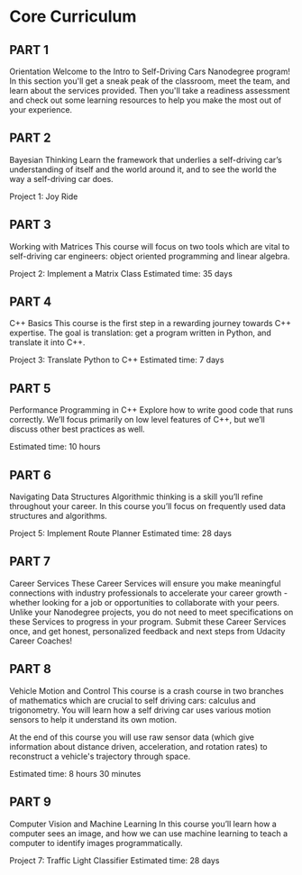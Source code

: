 # Core Curriculum

## PART 1
Orientation
Welcome to the Intro to Self-Driving Cars Nanodegree program! In this section you'll get a sneak peak of the classroom, meet the team, and learn about the services provided. Then you'll take a readiness assessment and check out some learning resources to help you make the most out of your experience.


## PART 2
Bayesian Thinking
Learn the framework that underlies a self-driving car’s understanding of itself and the world around it, and to see the world the way a self-driving car does.

Project 1: Joy Ride

## PART 3
Working with Matrices
This course will focus on two tools which are vital to self-driving car engineers: object oriented programming and linear algebra.

Project 2: Implement a Matrix Class
Estimated time: 35 days

## PART 4
C++ Basics
This course is the first step in a rewarding journey towards C++ expertise. The goal is translation: get a program written in Python, and translate it into C++.

Project 3: Translate Python to C++
Estimated time: 7 days

## PART 5
Performance Programming in C++
Explore how to write good code that runs correctly. We’ll focus primarily on low level features of C++, but we’ll discuss other best practices as well.

Estimated time: 10 hours

## PART 6
Navigating Data Structures
Algorithmic thinking is a skill you’ll refine throughout your career. In this course you’ll focus on frequently used data structures and algorithms.

Project 5: Implement Route Planner
Estimated time: 28 days

## PART 7
Career Services
These Career Services will ensure you make meaningful connections with industry professionals to accelerate your career growth - whether looking for a job or opportunities to collaborate with your peers. Unlike your Nanodegree projects, you do not need to meet specifications on these Services to progress in your program. Submit these Career Services once, and get honest, personalized feedback and next steps from Udacity Career Coaches!

## PART 8
Vehicle Motion and Control
This course is a crash course in two branches of mathematics which are crucial to self driving cars: calculus and trigonometry. You will learn how a self driving car uses various motion sensors to help it understand its own motion.

At the end of this course you will use raw sensor data (which give information about distance driven, acceleration, and rotation rates) to reconstruct a vehicle's trajectory through space.

Estimated time: 8 hours 30 minutes

## PART 9
Computer Vision and Machine Learning
In this course you’ll learn how a computer sees an image, and how we can use machine learning to teach a computer to identify images programmatically.

Project 7: Traffic Light Classifier
Estimated time: 28 days
